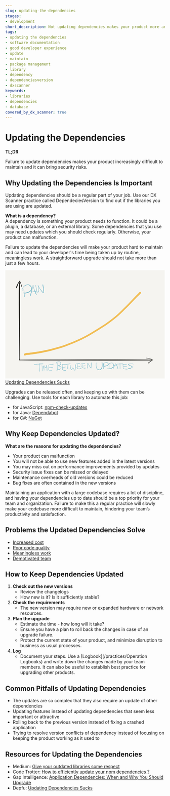 ```yaml
---
slug: updating-the-dependencies
stages: 
- development
short_description: Not updating dependencies makes your product more and more difficult to maintain and it can bring security risks.
tags:
- updating the dependencies
- software documentation
- good developer experience
- update
- maintain
- package management
- library
- dependency
- dependenciesversion
- dxscanner
keywords:
- libraries
- dependencies
- database
covered_by_dx_scanner: true
---
```


# Updating the Dependencies

**TL;DR**

Failure to update dependencies makes your product increasingly difficult to maintain and it can bring security risks.

## Why Updating the Dependencies Is Important

Updating dependencies should be a regular part of your job. Use our DX Scanner practice called DependeciesVersion to find out if the libraries you are using are updated.

**What is a dependency?**  
A dependency is something your product needs to function. It could be a plugin, a database, or an external library. Some dependencies that you use may need updates which you should check regularly. Otherwise, your product can malfunction.

Failure to update the dependencies will make your product hard to maintain and can lead to your developer's time being taken up by routine, [meaningless work](/problems/meaningless-work). A straightforward upgrade should not take more than just a few hours.

![Dependencies Updates](/files/dependencies.png)
[Updating Dependencies Sucks](https://depfu.com/blog/updating-dependencies-sucks)

Upgrades can be released often, and keeping up with them can be challenging. Use tools for each library to automate this job:

- for JavaScript: [npm-check-updates](https://github.com/tjunnone/npm-check-updates)
- for Java: [Dependabot](https://dependabot.com/java/)
- for C#: [NuGet](https://www.nuget.org/)

## Why Keep Dependencies Updated?

**What are the reasons for updating the dependencies?**

- Your product can malfunction
- You will not be able to use new features added in the latest versions
- You may miss out on performance improvements provided by updates
- Security issue fixes can be missed or delayed
- Maintenance overheads of old versions could be reduced
- Bug fixes are often contained in the new versions

Maintaining an application with a large codebase requires a lot of discipline, and having your dependencies up to date should be a top priority for your team and organization. Failure to make this a regular practice will slowly make your codebase more difficult to maintain, hindering your team’s productivity and satisfaction.

## Problems the Updated Dependencies Solve

- [Increased cost](/problems/increased-cost)
- [Poor code quality](/problems/poor-code-quality)
- [Meaningless work](/problems/meaningless-work)
- [Demotivated team](/problems/demotivated-team)

## How to Keep Dependencies Updated

1. **Check out the new versions**
   - Review the changelogs
   - How new is it? Is it sufficiently stable?
2. **Check the requirements**
   - The new version may require new or expanded hardware or network resources.
3. **Plan the upgrade**
   - Estimate the time - how long will it take?
   - Ensure you have a plan to roll back the changes in case of an upgrade failure.
   - Protect the current state of your product, and minimize disruption to business as usual processes.
4. **Log**
   - Document your steps. Use a [Logbook](/practices/Operation Logbooks) and write down the changes made by your team members. It can also be useful to establish best practice for upgrading other products.

## Common Pitfalls of Updating Dependencies

- The updates are so complex that they also require an update of other dependencies
- Updating features instead of updating dependencies that seem less important or attractive
- Rolling back to the previous version instead of fixing a crashed application
- Trying to resolve version conflicts of dependency instead of focusing on keeping the product working as it used to

## Resources for Updating the Dependencies

- Medium: [Give your outdated libraries some respect](https://medium.com/feedzaitech/give-your-outdated-libraries-some-respect-7dd74173b42e)
- Code Trotter: [How to efficiently update your npm dependencies ?](https://code-trotter.com/web/how-to-efficiently-update-your-npm-dependencies)
- Gap Intelligence: [Application Dependencies: When and Why You Should Upgrade](https://www.gapintelligence.com/blog/application-dependencies-when-and-why-to-upgrade-them/)
- Depfu: [Updating Dependencies Sucks](https://depfu.com/blog/updating-dependencies-sucks)
